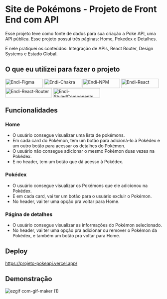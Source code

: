 
# Site de Pokémons - Projeto de Front End com API

Esse projeto teve como fonte de dados para sua criação a Poke API, uma
API pública. Esse projeto possui três páginas: Home, Pokedex e Detalhes.

E nele pratiquei os conteúdos: Integração de APIs, React Router, Design
Systems e Estado Global.


## O que eu utilizei para fazer o projeto

<img align="center" alt="Endi-Figma" height="30" width="120" src="https://img.shields.io/badge/Figma-F24E1E?style=for-the-badge&logo=figma&logoColor=white">
<img align="center" alt="Endi-Chakra" height="30" width="120" src="https://img.shields.io/badge/Chakra--UI-319795?style=for-the-badge&logo=chakra-ui&logoColor=white">
<img align="center" alt="Endi-NPM" height="30" width="120" src="https://img.shields.io/badge/npm-CB3837?style=for-the-badge&logo=npm&logoColor=white">
<img align="center" alt="Endi-React" height="30" width="120" src="https://img.shields.io/badge/React-20232A?style=for-the-badge&logo=react&logoColor=61DAF">
<img align="center" alt="Endi-React-Router" height="30" width="150" src="https://img.shields.io/badge/React_Router-CA4245?style=for-the-badge&logo=react-router&logoColor=white">
<img align="center" alt="Endi-StyledComponents" height="30" width="150" src="https://img.shields.io/badge/styled--components-DB7093?style=for-the-badge&logo=styled-components&logoColor=white">

## Funcionalidades
### Home 
- O usuário consegue visualizar uma lista de pokémons.
- Em cada card do Pokémon, tem um botão para adicioná-lo à Pokédex e um outro botão para acessar os detalhes do Pokémon.
- O usuário não consegue adicionar o mesmo Pokémon duas vezes na Pokédex.
- E no header, tem um botão que dá acesso à Pokédex.

### Pokédex
- O usuário consegue visualizar os Pokémons que ele adicionou na Pokédex.
- E em cada card, vai ter um botão para o usuário excluir o Pokémon.
- No header, vai ter uma opção pra voltar para Home.

### Página de detalhes

- O usuário consegue visualizar as informações do Pokémon selecionado.
- No header, vai ter uma opção pra adicionar ou remover o Pokémon da Pokédex, e também um botão pra voltar para Home.
 
## Deploy

https://projeto-pokeapi.vercel.app/

## Demonstração

![ezgif com-gif-maker (1)](https://user-images.githubusercontent.com/100172961/211050118-65bcbb93-d3f9-4781-af7b-06a536f73cea.gif)
